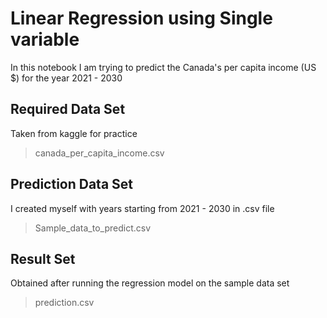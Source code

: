 # Linear Regression using Single variable

In this notebook I am trying to predict the Canada's per capita income (US $) for the year 2021 - 2030

## Required Data Set

Taken from kaggle for practice
> canada_per_capita_income.csv

## Prediction Data Set

I created myself with years starting from 2021 - 2030 in .csv file
> Sample_data_to_predict.csv

## Result Set

Obtained after running the regression model on the sample data set
> prediction.csv
